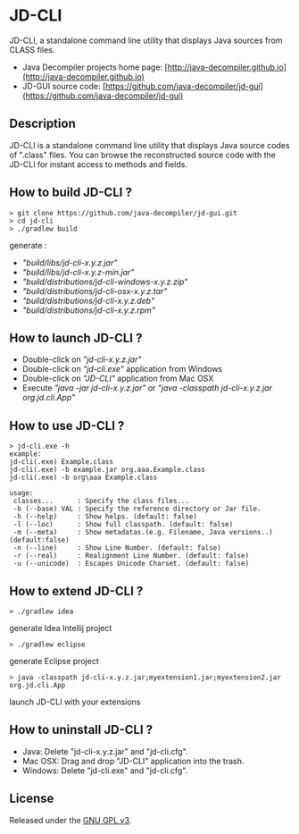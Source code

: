 # JD-CLI

JD-CLI, a standalone command line utility that displays Java sources from CLASS files.

- Java Decompiler projects home page: [http://java-decompiler.github.io](http://java-decompiler.github.io)
- JD-GUI source code: [https://github.com/java-decompiler/jd-gui](https://github.com/java-decompiler/jd-gui)

## Description
JD-CLI is a standalone command line utility that displays Java source codes of
".class" files. You can browse the reconstructed source code with the JD-CLI
for instant access to methods and fields.

## How to build JD-CLI ?
```
> git clone https://github.com/java-decompiler/jd-gui.git
> cd jd-cli
> ./gradlew build
```
generate :
- _"build/libs/jd-cli-x.y.z.jar"_
- _"build/libs/jd-cli-x.y.z-min.jar"_
- _"build/distributions/jd-cli-windows-x.y.z.zip"_
- _"build/distributions/jd-cli-osx-x.y.z.tar"_
- _"build/distributions/jd-cli-x.y.z.deb"_
- _"build/distributions/jd-cli-x.y.z.rpm"_

## How to launch JD-CLI ?
- Double-click on _"jd-cli-x.y.z.jar"_
- Double-click on _"jd-cli.exe"_ application from Windows
- Double-click on _"JD-CLI"_ application from Mac OSX
- Execute _"java -jar jd-cli-x.y.z.jar"_ or _"java -classpath jd-cli-x.y.z.jar org.jd.cli.App"_

## How to use JD-CLI ?
```
> jd-cli.exe -h
example:
jd-cli(.exe) Example.class
jd-cli(.exe) -b example.jar org.aaa.Example.class
jd-cli(.exe) -b org\aaa Example.class

usage:
 classes...      : Specify the class files...
 -b (--base) VAL : Specify the reference directory or Jar file.
 -h (--help)     : Show helps. (default: false)
 -l (--loc)      : Show full classpath. (default: false)
 -m (--meta)     : Show metadatas.(e.g. Filename, Java versions..) (default:false)
 -n (--line)     : Show Line Number. (default: false)
 -r (--real)     : Realignment Line Number. (default: false)
 -u (--unicode)  : Escapes Unicode Charset. (default: false)
```

## How to extend JD-CLI ?
```
> ./gradlew idea
```
generate Idea Intellij project
```
> ./gradlew eclipse
```
generate Eclipse project
```
> java -classpath jd-cli-x.y.z.jar;myextension1.jar;myextension2.jar org.jd.cli.App
```
launch JD-CLI with your extensions

## How to uninstall JD-CLI ?
- Java: Delete "jd-cli-x.y.z.jar" and "jd-cli.cfg".
- Mac OSX: Drag and drop "JD-CLI" application into the trash.
- Windows: Delete "jd-cli.exe" and "jd-cli.cfg".

## License
Released under the [GNU GPL v3](LICENSE).
